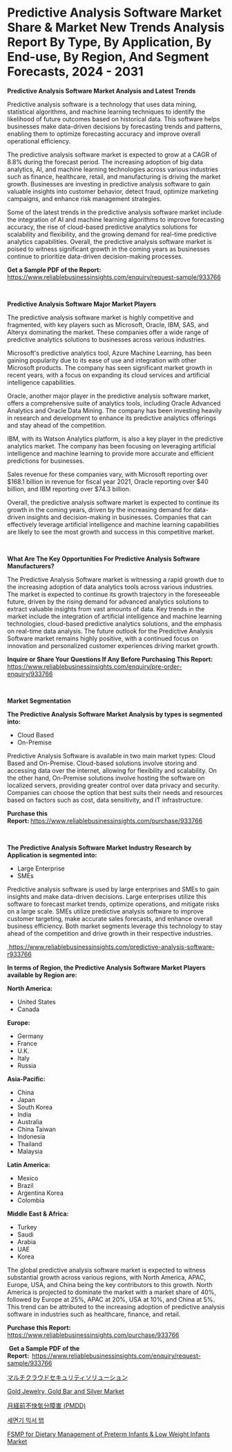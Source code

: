 <p><h1>Predictive Analysis Software Market Share & Market New Trends Analysis Report By Type, By Application, By End-use, By Region, And Segment Forecasts, 2024 - 2031</h1></p><p><strong>Predictive Analysis Software Market Analysis and Latest Trends</strong></p>
<p><p>Predictive analysis software is a technology that uses data mining, statistical algorithms, and machine learning techniques to identify the likelihood of future outcomes based on historical data. This software helps businesses make data-driven decisions by forecasting trends and patterns, enabling them to optimize forecasting accuracy and improve overall operational efficiency.</p><p>The predictive analysis software market is expected to grow at a CAGR of 8.8% during the forecast period. The increasing adoption of big data analytics, AI, and machine learning technologies across various industries such as finance, healthcare, retail, and manufacturing is driving the market growth. Businesses are investing in predictive analysis software to gain valuable insights into customer behavior, detect fraud, optimize marketing campaigns, and enhance risk management strategies.</p><p>Some of the latest trends in the predictive analysis software market include the integration of AI and machine learning algorithms to improve forecasting accuracy, the rise of cloud-based predictive analytics solutions for scalability and flexibility, and the growing demand for real-time predictive analytics capabilities. Overall, the predictive analysis software market is poised to witness significant growth in the coming years as businesses continue to prioritize data-driven decision-making processes.</p></p>
<p><strong>Get a Sample PDF of the Report:&nbsp;</strong> <a href="https://www.reliablebusinessinsights.com/enquiry/request-sample/933766">https://www.reliablebusinessinsights.com/enquiry/request-sample/933766</a></p>
<p>&nbsp;</p>
<p><strong>Predictive Analysis Software Major Market Players</strong></p>
<p><p>The predictive analysis software market is highly competitive and fragmented, with key players such as Microsoft, Oracle, IBM, SAS, and Alteryx dominating the market. These companies offer a wide range of predictive analytics solutions to businesses across various industries.</p><p>Microsoft's predictive analytics tool, Azure Machine Learning, has been gaining popularity due to its ease of use and integration with other Microsoft products. The company has seen significant market growth in recent years, with a focus on expanding its cloud services and artificial intelligence capabilities.</p><p>Oracle, another major player in the predictive analysis software market, offers a comprehensive suite of analytics tools, including Oracle Advanced Analytics and Oracle Data Mining. The company has been investing heavily in research and development to enhance its predictive analytics offerings and stay ahead of the competition.</p><p>IBM, with its Watson Analytics platform, is also a key player in the predictive analytics market. The company has been focusing on leveraging artificial intelligence and machine learning to provide more accurate and efficient predictions for businesses.</p><p>Sales revenue for these companies vary, with Microsoft reporting over $168.1 billion in revenue for fiscal year 2021, Oracle reporting over $40 billion, and IBM reporting over $74.3 billion.</p><p>Overall, the predictive analysis software market is expected to continue its growth in the coming years, driven by the increasing demand for data-driven insights and decision-making in businesses. Companies that can effectively leverage artificial intelligence and machine learning capabilities are likely to see the most growth and success in this competitive market.</p></p>
<p>&nbsp;</p>
<p><strong>What Are The Key Opportunities For Predictive Analysis Software Manufacturers?</strong></p>
<p><p>The Predictive Analysis Software market is witnessing a rapid growth due to the increasing adoption of data analytics tools across various industries. The market is expected to continue its growth trajectory in the foreseeable future, driven by the rising demand for advanced analytics solutions to extract valuable insights from vast amounts of data. Key trends in the market include the integration of artificial intelligence and machine learning technologies, cloud-based predictive analytics solutions, and the emphasis on real-time data analysis. The future outlook for the Predictive Analysis Software market remains highly positive, with a continued focus on innovation and personalized customer experiences driving market growth.</p></p>
<p><strong>Inquire or Share Your Questions If Any Before Purchasing This Report:</strong> <a href="https://www.reliablebusinessinsights.com/enquiry/pre-order-enquiry/933766">https://www.reliablebusinessinsights.com/enquiry/pre-order-enquiry/933766</a></p>
<p>&nbsp;</p>
<p><strong>Market Segmentation</strong></p>
<p><strong>The Predictive Analysis Software Market Analysis by types is segmented into:</strong></p>
<p><ul><li>Cloud Based</li><li>On-Premise</li></ul></p>
<p><p>Predictive Analysis Software is available in two main market types: Cloud Based and On-Premise. Cloud-based solutions involve storing and accessing data over the internet, allowing for flexibility and scalability. On the other hand, On-Premise solutions involve hosting the software on localized servers, providing greater control over data privacy and security. Companies can choose the option that best suits their needs and resources based on factors such as cost, data sensitivity, and IT infrastructure.</p></p>
<p><strong>Purchase this Report:&nbsp;</strong><a href="https://www.reliablebusinessinsights.com/purchase/933766">https://www.reliablebusinessinsights.com/purchase/933766</a></p>
<p>&nbsp;</p>
<p><strong>The Predictive Analysis Software Market Industry Research by Application is segmented into:</strong></p>
<p><ul><li>Large Enterprise</li><li>SMEs</li></ul></p>
<p><p>Predictive analysis software is used by large enterprises and SMEs to gain insights and make data-driven decisions. Large enterprises utilize this software to forecast market trends, optimize operations, and mitigate risks on a large scale. SMEs utilize predictive analysis software to improve customer targeting, make accurate sales forecasts, and enhance overall business efficiency. Both market segments leverage this technology to stay ahead of the competition and drive growth in their respective industries.</p></p>
<p><a href="https://www.reliablebusinessinsights.com/predictive-analysis-software-r933766">&nbsp;https://www.reliablebusinessinsights.com/predictive-analysis-software-r933766</a></p>
<p><strong>In terms of Region, the Predictive Analysis Software Market Players available by Region are:</strong></p>
<p>
    <p> <strong> North America: </strong>
        <ul>
            <li>United States</li>
            <li>Canada</li>
        </ul>
        </p> 
    <p> <strong> Europe: </strong>
        <ul>
            <li>Germany</li>
            <li>France</li>
            <li>U.K.</li>
            <li>Italy</li>
            <li>Russia</li>
        </ul>
        </p> 
    <p> <strong> Asia-Pacific: </strong>
        <ul>
            <li>China</li>
            <li>Japan</li>
            <li>South Korea</li>
            <li>India</li>
            <li>Australia</li>
            <li>China Taiwan</li>
            <li>Indonesia</li>
            <li>Thailand</li>
            <li>Malaysia</li>
        </ul>
        </p> 
    <p> <strong> Latin America: </strong>
        <ul>
            <li>Mexico</li>
            <li>Brazil</li>
            <li>Argentina Korea</li>
            <li>Colombia</li>
        </ul>
        </p> 
    <p> <strong> Middle East & Africa: </strong>
        <ul>
            <li>Turkey</li>
            <li>Saudi</li>
            <li>Arabia</li>
            <li>UAE</li>
            <li>Korea</li>
        </ul>
    </p>
    </p>
<p><p>The global predictive analysis software market is expected to witness substantial growth across various regions, with North America, APAC, Europe, USA, and China being the key contributors to this growth. North America is projected to dominate the market with a market share of 40%, followed by Europe at 25%, APAC at 20%, USA at 10%, and China at 5%. This trend can be attributed to the increasing adoption of predictive analysis software in industries such as healthcare, finance, and retail.</p></p>
<p><strong>Purchase this Report: </strong><a href="https://www.reliablebusinessinsights.com/purchase/933766">https://www.reliablebusinessinsights.com/purchase/933766</a></p>
<p>&nbsp;<strong>Get a Sample PDF of the Report:&nbsp;&nbsp;</strong><a href="https://www.reliablebusinessinsights.com/enquiry/request-sample/933766">https://www.reliablebusinessinsights.com/enquiry/request-sample/933766</a></p>
<p><strong></strong></p>
<p><p><a href="https://github.com/mares423/Market-Research-Report-List-1/blob/main/469113883232.md">マルチクラウドセキュリティソリューション</a></p><p><a href="https://github.com/NikolasKirlin2023/Market-Research-Report-List-1/blob/main/gold-jewelry-gold-bar-and-silver-market.md">Gold Jewelry, Gold Bar and Silver Market</a></p><p><a href="https://github.com/FredaJerde/Market-Research-Report-List-1/blob/main/565656283233.md">月経前不快気分障害 (PMDD)</a></p><p><a href="https://medium.com/@rogerking2023/%EC%84%B8%EB%A9%B4%EB%8C%80-%ED%98%BC%ED%95%A9%EC%88%98-%EA%BC%AD%EC%A7%80-%EC%8B%9C%EC%9E%A5-%EA%B2%BD%EC%9F%81-%EB%B6%84%EC%84%9D-%EC%8B%9C%EC%9E%A5-%EB%8F%99%ED%96%A5-%EB%B0%8F-2031%EB%85%84%EA%B9%8C%EC%A7%80%EC%9D%98-%EC%A0%84%EB%A7%9D-511b7266faaa">세면기 믹서 탭</a></p><p><a href="https://github.com/LeilaniWyman2021/Market-Research-Report-List-1/blob/main/fsmp-for-dietary-management-of-preterm-infants-low-weight-infants-market.md">FSMP for Dietary Management of Preterm Infants & Low Weight Infants Market</a></p></p>
